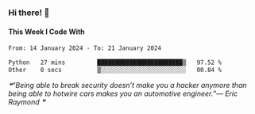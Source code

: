 ### Hi there! 👋

#### This Week I Code With
<!--START_SECTION:waka-->

```txt
From: 14 January 2024 - To: 21 January 2024

Python   27 mins         ████████████████████████▒   97.52 %
Other    0 secs          ▒░░░░░░░░░░░░░░░░░░░░░░░░   00.84 %
```

<!--END_SECTION:waka-->

<!--STARTS_HERE_QUOTE_README-->
<i>❝“Being able to break security doesn’t make you a hacker anymore than being able to hotwire cars makes you an automotive engineer.”— Eric Raymond   ❞</i>
<!--ENDS_HERE_QUOTE_README-->
